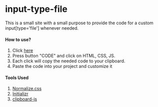 # input-type-file

This is a small site with a small purpose to provide the code for a custom input[type='file'] whenever needed.

#### How to use?

1. Click [here](https://beaverden.github.io/input-type/)
2. Press button "CODE" and click on HTML, CSS, JS.
3. Each click will copy the needed code to your clipboard.
4. Paste the code into your project and customize it


#### Tools Used
1. [Normalize.css](https://necolas.github.io/normalize.css/)
2. [Initializr](http://www.initializr.com/)
3. [clipboard-js](https://www.npmjs.com/package/clipboard-js/)
